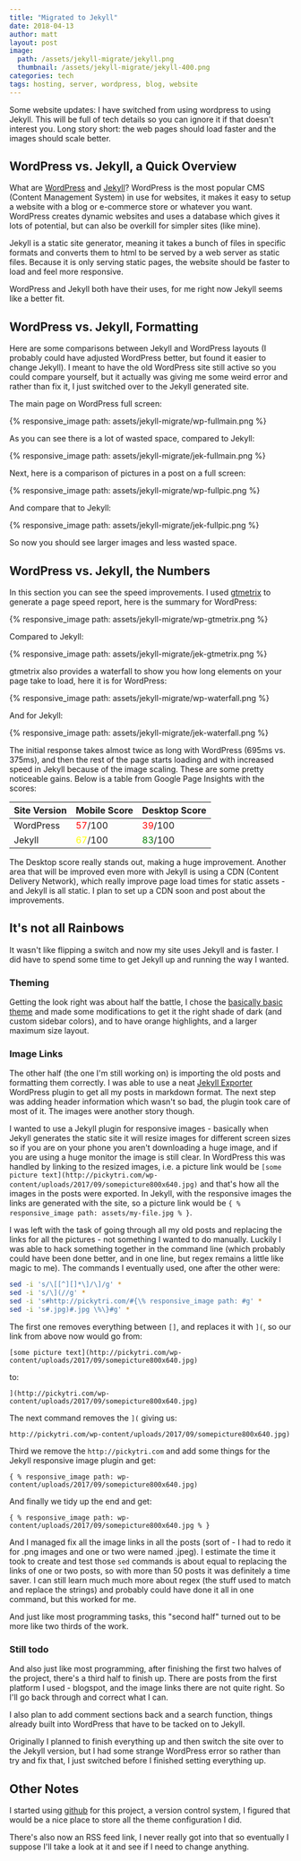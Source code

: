 ```yaml
---
title: "Migrated to Jekyll"
date: 2018-04-13
author: matt
layout: post
image: 
  path: /assets/jekyll-migrate/jekyll.png
  thumbnail: /assets/jekyll-migrate/jekyll-400.png
categories: tech
tags: hosting, server, wordpress, blog, website
---
```

Some website updates: I have switched from using wordpress to using Jekyll. This will be full of tech details so you can ignore it if that doesn't interest you. Long story short: the web pages should load faster and the images should scale better.

## WordPress vs. Jekyll, a Quick Overview ##

What are [WordPress](https://wordpress.org) and [Jekyll](https://Jekyllrb.com/)? WordPress is the most popular CMS (Content Management System) in use for websites, it makes it easy to setup a website with a blog or e-commerce store or whatever you want. WordPress creates dynamic websites and uses a database which gives it lots of potential, but can also be overkill for simpler sites (like mine).

Jekyll is a static site generator, meaning it takes a bunch of files in specific formats and converts them to html to be served by a web server as static files. Because it is only serving static pages, the website should be faster to load and feel more responsive.

WordPress and Jekyll both have their uses, for me right now Jekyll seems like a better fit.

## WordPress vs. Jekyll, Formatting ##

Here are some comparisons between Jekyll and WordPress layouts (I probably could have adjusted WordPress better, but found it easier to change Jekyll). I meant to have the old WordPress site still active so you could compare yourself, but it actually was giving me some weird error and rather than fix it, I just switched over to the Jekyll generated site.

The main page on WordPress full screen:

{% responsive_image path: assets/jekyll-migrate/wp-fullmain.png %}

As you can see there is a lot of wasted space, compared to Jekyll:

{% responsive_image path: assets/jekyll-migrate/jek-fullmain.png %}

Next, here is a comparison of pictures in a post on a full screen:

{% responsive_image path: assets/jekyll-migrate/wp-fullpic.png %}

And compare that to Jekyll:

{% responsive_image path: assets/jekyll-migrate/jek-fullpic.png %}

So now you should see larger images and less wasted space.

## WordPress vs. Jekyll, the Numbers ##

In this section you can see the speed improvements. I used [gtmetrix](https://gtmetrix.com) to generate a page speed report, here is the summary for WordPress:

{% responsive_image path: assets/jekyll-migrate/wp-gtmetrix.png %}

Compared to Jekyll:

{% responsive_image path: assets/jekyll-migrate/jek-gtmetrix.png %}

gtmetrix also provides a waterfall to show you how long elements on your page take to load, here it is for WordPress:

{% responsive_image path: assets/jekyll-migrate/wp-waterfall.png %}

And for Jekyll:

{% responsive_image path: assets/jekyll-migrate/jek-waterfall.png %}

The initial response takes almost twice as long with WordPress (695ms vs. 375ms), and then the rest of the page starts loading and with increased speed in Jekyll because of the image scaling. These are some pretty noticeable gains. Below is a table from Google Page Insights with the scores:

| Site Version  | Mobile Score  | Desktop Score |
---|---|---|
WordPress | <span style="color:red"> 57</span>/100 |<span style="color:red"> 39</span>/100
Jekyll | <span style="color:yellow">67</span>/100 | <span style="color:green"> 83</span>/100

The Desktop score really stands out, making a huge improvement. Another area that will be improved even more with Jekyll is using a CDN (Content Delivery Network), which really improve page load times for static assets - and Jekyll is all static. I plan to set up a CDN soon and post about the improvements.

## It's not all Rainbows ##

It wasn't like flipping a switch and now my site uses Jekyll and is faster. I did have to spend some time to get Jekyll up and running the way I wanted.

### Theming ###

Getting the look right was about half the battle, I chose the [basically basic theme](https://mmistakes.github.io/jekyll-theme-basically-basic/) and made some modifications to get it the right shade of dark (and custom sidebar colors), and to have orange highlights, and a larger maximum size layout.

### Image Links ###

The other half (the one I'm still working on) is importing the old posts and formatting them correctly. I was able to use a neat [Jekyll Exporter](https://wordpress.org/plugins/jekyll-exporter/) WordPress plugin to get all my posts in markdown format. The next step was adding header information which wasn't so bad, the plugin took care of most of it. The images were another story though.

I wanted to use a Jekyll plugin for responsive images - basically when Jekyll generates the static site it will resize images for different screen sizes so if you are on your phone you aren't downloading a huge image, and if you are using a huge monitor the image is still clear. In WordPress this was handled by linking to the resized images, i.e. a picture link would be ````[some picture text](http://pickytri.com/wp-content/uploads/2017/09/somepicture800x640.jpg)```` and that's how all the images in the posts were exported. In Jekyll, with the responsive images the links are generated with the site, so a picture link would be ````{ % responsive_image path: assets/my-file.jpg % }````.

I was left with the task of going through all my old posts and replacing the links for all the pictures - not something I wanted to do manually. Luckily I was able to hack something together in the command line (which probably could have been done better, and in one line, but regex remains a little like magic to me). The commands I eventually used, one after the other were:

````bash
sed -i 's/\[[^][]*\]/\]/g' *
sed -i 's/\](//g' *
sed -i 's#http://pickytri.com/#{\% responsive_image path: #g' *
sed -i 's#.jpg)#.jpg \%\}#g' *
````

The first one removes everything between ``[]``, and replaces it with ``](``, so our link from above now would go from:

````
[some picture text](http://pickytri.com/wp-content/uploads/2017/09/somepicture800x640.jpg)
````

to:

````
](http://pickytri.com/wp-content/uploads/2017/09/somepicture800x640.jpg)
````

The next command removes the ``](`` giving us:

````
http://pickytri.com/wp-content/uploads/2017/09/somepicture800x640.jpg)
````

Third we remove the ``http://pickytri.com`` and add some things for the Jekyll responsive image plugin and get:

````
{ % responsive_image path: wp-content/uploads/2017/09/somepicture800x640.jpg)
````

And finally we tidy up the end and get:
````
{ % responsive_image path: wp-content/uploads/2017/09/somepicture800x640.jpg % }
````

And I managed fix all the image links in all the posts (sort of - I had to redo it for .png images and one or two were named .jpeg). I estimate the time it took to create and test those ``sed`` commands is about equal to replacing the links of one or two posts, so with more than 50 posts it was definitely a time saver. I can still learn much much more about regex (the stuff used to match and replace the strings) and probably could have done it all in one command, but this worked for me.

And just like most programming tasks, this "second half" turned out to be more like two thirds of the work.

### Still todo ###

And also just like most programming, after finishing the first two halves of the project, there's a third half to finish up. There are posts from the first platform I used - blogspot, and the image links there are not quite right. So I'll go back through and correct what I can.

I also plan to add comment sections back and a search function, things already built into WordPress that have to be tacked on to Jekyll.

Originally I planned to finish everything up and then switch the site over to the Jekyll version, but I had some strange WordPress error so rather than try and fix that, I just switched before I finished setting everything up.

## Other Notes ##

I started using [github](https://github.com) for this project, a version control system, I figured that would be a nice place to store all the theme configuration I did.

There's also now an RSS feed link, I never really got into that so eventually I suppose I'll take a look at it and see if I need to change anything.
